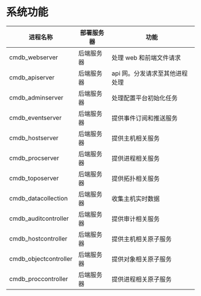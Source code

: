 # 系统功能

|进程名称|部署服务器|功能|
|--|--|--|
|cmdb_webserver|后端服务器|处理 web 和前端文件请求|
|cmdb_apiserver|后端服务器|api 网。分发请求至其他进程处理|
|cmdb_adminserver|后端服务器|处理配置平台初始化任务|
|cmdb_eventserver|后端服务器|提供事件订阅和推送服务|
|cmdb_hostserver|后端服务器|提供主机相关服务|
|cmdb_procserver|后端服务器|提供进程相关服务|
|cmdb_toposerver|后端服务器|提供拓扑相关服务|
|cmdb_datacollection|后端服务器|收集主机实时数据|
|cmdb_auditcontroller|后端服务器|提供审计相关服务|
|cmdb_hostcontroller|后端服务器|提供主机相关原子服务|
|cmdb_objectcontroller|后端服务器|提供对象相关原子服务|
|cmdb_proccontroller|后端服务器|提供进程相关原子服务|
